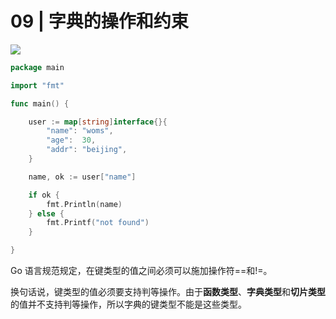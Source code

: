 # 09 | 字典的操作和约束

![](https://static001.geekbang.org/resource/image/00/c4/007374013e87144420fa95f8a45648c4.jpg)


```go
package main

import "fmt"

func main() {

	user := map[string]interface{}{
		"name": "woms",
		"age":  30,
		"addr": "beijing",
	}

	name, ok := user["name"]

	if ok {
		fmt.Println(name)
	} else {
		fmt.Printf("not found")
	}

}
```


Go 语言规范规定，在键类型的值之间必须可以施加操作符==和!=。

换句话说，键类型的值必须要支持判等操作。由于**函数类型**、**字典类型**和**切片类型**的值并不支持判等操作，所以字典的键类型不能是这些类型。














